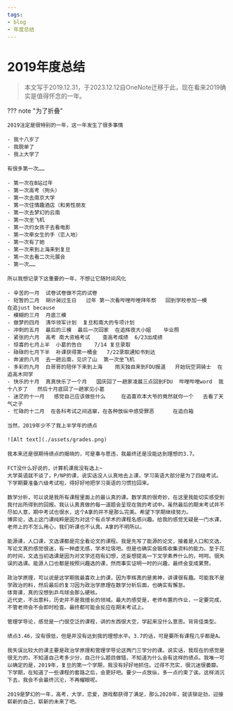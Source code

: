 ```yaml
---
tags:
- blog
- 年度总结
---
```


# 2019年度总结
> 本文写于2019.12.31，于2023.12.12自OneNote迁移于此，现在看来2019确实是值得怀念的一年。

??? note "为了折叠"

    2019注定是很特别的一年，这一年发生了很多事情

    - 我十八岁了
    - 我脱单了
    - 我上大学了

    有很多第一次……

    - 第一次在B站过年
    - 第一次高考（狗头）
    - 第一次去南京大学
    - 第一次住情趣酒店（和男性朋友
    - 第一次去梦幻的云南
    - 第一次坐飞机
    - 第一次约女孩子去看电影
    - 第一次牵女生的手（恋人地）
    - 第一次有了她
    - 第一次来到上海来到复旦
    - 第一次去看二次元展会
    - 第一次……

    所以我想记录下这重要的一年，不想让它随时间风化

    - 辛苦的一月  试卷试卷做不完的试卷
    - 短暂的二月  胡计昶过生日   过年 第一次看哔哩哔哩拜年祭   回到学校参加一模      在追just because
    - 模糊的三月  月底三模
    - 做梦的四月  清华领军计划  复旦和南大的专项计划
    - 冲刺的五月  最后的三模  最后一次回家  在追辉夜大小姐    毕业照
    - 紧张的六月  高考 南大资格考试    查高考成绩  6/23出成绩
    - 惊喜的七月上半  小葛的告白    7/14 复旦录取
    - 碌碌的七月下半  补课获得第一桶金   7/22录取通知书到达
    - 奔波的八月  去一趟云南，见识了山  第一次坐飞机 
    - 多彩的九月  白哥哥的陪伴下来到上海    雨天独自来到FDU报道   开始玩空洞骑士  在追高木同学
    - 快乐的十月  真真快乐了一个月   国庆回了一趟家凌晨三点回到FDU  哔哩哔哩word  我十八岁了   然后十月底回了一趟家见小葛
    - 迷茫的十一月   感觉自己应该做些什么     在追喜欢本大爷的竟然就你一个   去看了天气之子  
    - 忙碌的十二月  在各科考试之间逃窜，在各种放纵中感受罪恶      在追白箱

    当然，2019年少不了我上半学年的绩点

    ![Alt text](./assets/grades.png)

    我本来还是很期待绩点的揭晓的，可是事与愿违，我最终还是没能达到理想的3.7。

    FCT没什么好说的，计算机课我没有选上~
    大学英语就不谈了，P/NP的课，说实话没人认真地去上课，学习英语大部分是为了四级考试。下学期要准备六级考试啦，得好好地把学习英语的习惯捡回来。

    数学分析，可以说是我所有课程里面上的最认真的课。数学真的很奇妙，在这里我能切实感受到我付出所得到的回报。我认认真真做的每一道题会呈现在我的考试中。虽然最后的期末考试并不尽如人意，期中考试也很水，这个A拿的并不是那么完美。希望下学期继续努力。
    博弈论，选上这门课纯粹是因为对这个有点学术的课程名感兴趣。给我的感觉无疑是一门水课，老师上的不怎么用心，我们听课也不认真。A拿的不明所以。

    能源课，人口课，文选课都是完全看论文的课程。我是先写了能源的论文，接着是人口和文选，写论文真的感觉很迷，有一种虚无感，学术垃圾吧。但是也确实会锻炼收集资料的能力。至于花的时间，文选当初选课是因为对文学还抱有幻想，还妄想提高一下文学素养什么的，呵呵。很失误的选课。能源人口也都是按照兴趣选的课，然而事实证明一时的兴趣，最终会变成累赘。

    政治学原理，可以说是这学期我最喜欢上的课，因为李辉真的是男神，讲课很有趣。可能我不是学政治的料，然后最后的复习因为政治学原理在数学分析后面，也确实有懈怠。
    体育课，真的没想到乒乓球会那么硬核。
    近代史，不出意料，历史并不是我擅长的领域。最大的感受是，老师布置的作业，一定要完成，不管老师会不会即时检查。最终都可能会反应在期末考试上。

    管理学导论，感觉是一门很空泛的课程，讲的东西很大空，学起来没什么意思。背背佳类型。

    绩点3.46，没有很低，但是并没有达到我的理想水平。3.7的话，可是要所有课程几乎都是A。

    我失误比较大的课主要是政治学原理和管理学导论这两门三学分的课。说实话，我现在的感觉是很无力的，不知道自己考多少分，自己什么题目做错，不知道为什么会有这样的绩点。我唯一可以确定的是，2019年，复旦的第一个学期，我没有好好地抓住。过得不充实，很沉迷很萎靡。下学期，在知道了一些课程的套路之后，会更好吧。要少一点放纵，多一点约束了诶。这样消沉下去，我会不会最终沉沦，不再耀眼呢。

    2019是梦幻的一年，高考，大学，恋爱，游戏都获得了满足，那么2020年，就该铆足劲，迎接崭新的自己，崭新的未来了吧。
